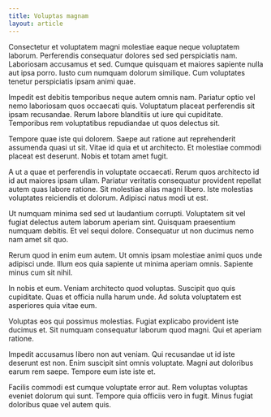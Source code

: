 ```yaml
---
title: Voluptas magnam
layout: article
---
```

Consectetur et voluptatem magni molestiae eaque neque voluptatem laborum. Perferendis consequatur dolores sed sed perspiciatis nam. Laboriosam accusamus et sed. Cumque quisquam et maiores sapiente nulla aut ipsa porro. Iusto cum numquam dolorum similique. Cum voluptates tenetur perspiciatis ipsam animi quae.

Impedit est debitis temporibus neque autem omnis nam. Pariatur optio vel nemo laboriosam quos occaecati quis. Voluptatum placeat perferendis sit ipsam recusandae. Rerum labore blanditiis ut iure qui cupiditate. Temporibus rem voluptatibus repudiandae ut quos delectus sit.

Tempore quae iste qui dolorem. Saepe aut ratione aut reprehenderit assumenda quasi ut sit. Vitae id quia et ut architecto. Et molestiae commodi placeat est deserunt. Nobis et totam amet fugit.

A ut a quae et perferendis in voluptate occaecati. Rerum quos architecto id id aut maiores ipsam ullam. Pariatur veritatis consequatur provident repellat autem quas labore ratione. Sit molestiae alias magni libero. Iste molestias voluptates reiciendis et dolorum. Adipisci natus modi ut est.

Ut numquam minima sed sed ut laudantium corrupti. Voluptatem sit vel fugiat delectus autem laborum aperiam sint. Quisquam praesentium numquam debitis. Et vel sequi dolore. Consequatur ut non ducimus nemo nam amet sit quo.

Rerum quod in enim eum autem. Ut omnis ipsam molestiae animi quos unde adipisci unde. Illum eos quia sapiente ut minima aperiam omnis. Sapiente minus cum sit nihil.

In nobis et eum. Veniam architecto quod voluptas. Suscipit quo quis cupiditate. Quas et officia nulla harum unde. Ad soluta voluptatem est asperiores quia vitae eum.

Voluptas eos qui possimus molestias. Fugiat explicabo provident iste ducimus et. Sit numquam consequatur laborum quod magni. Qui et aperiam ratione.

Impedit accusamus libero non aut veniam. Qui recusandae ut id iste deserunt est non. Enim suscipit sint omnis voluptate. Magni aut doloribus earum rem saepe. Tempore eum iste iste et.

Facilis commodi est cumque voluptate error aut. Rem voluptas voluptas eveniet dolorum qui sunt. Tempore quia officiis vero in fugit. Minus fugiat doloribus quae vel autem quis.
